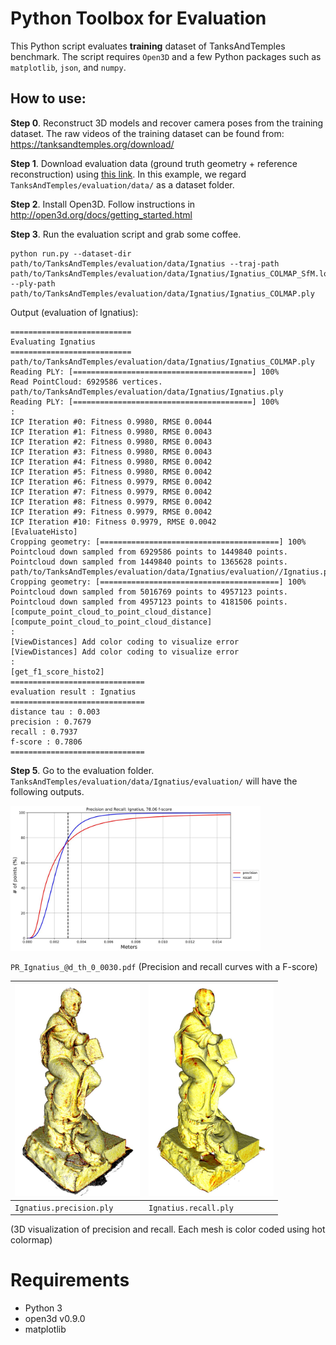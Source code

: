 # Python Toolbox for Evaluation

This Python script evaluates **training** dataset of TanksAndTemples benchmark.
The script requires ``Open3D`` and a few Python packages such as ``matplotlib``, ``json``, and ``numpy``.

## How to use:
**Step 0**. Reconstruct 3D models and recover camera poses from the training dataset.
The raw videos of the training dataset can be found from:
https://tanksandtemples.org/download/

**Step 1**. Download evaluation data (ground truth geometry + reference reconstruction) using
[this link](https://drive.google.com/open?id=1UoKPiUUsKa0AVHFOrnMRhc5hFngjkE-t). In this example, we regard ``TanksAndTemples/evaluation/data/`` as a dataset folder.

**Step 2**. Install Open3D. Follow instructions in http://open3d.org/docs/getting_started.html

**Step 3**. Run the evaluation script and grab some coffee.
```
python run.py --dataset-dir path/to/TanksAndTemples/evaluation/data/Ignatius --traj-path path/to/TanksAndTemples/evaluation/data/Ignatius/Ignatius_COLMAP_SfM.log --ply-path path/to/TanksAndTemples/evaluation/data/Ignatius/Ignatius_COLMAP.ply
```
Output (evaluation of Ignatius):
```
===========================
Evaluating Ignatius
===========================
path/to/TanksAndTemples/evaluation/data/Ignatius/Ignatius_COLMAP.ply
Reading PLY: [========================================] 100%
Read PointCloud: 6929586 vertices.
path/to/TanksAndTemples/evaluation/data/Ignatius/Ignatius.ply
Reading PLY: [========================================] 100%
:
ICP Iteration #0: Fitness 0.9980, RMSE 0.0044
ICP Iteration #1: Fitness 0.9980, RMSE 0.0043
ICP Iteration #2: Fitness 0.9980, RMSE 0.0043
ICP Iteration #3: Fitness 0.9980, RMSE 0.0043
ICP Iteration #4: Fitness 0.9980, RMSE 0.0042
ICP Iteration #5: Fitness 0.9980, RMSE 0.0042
ICP Iteration #6: Fitness 0.9979, RMSE 0.0042
ICP Iteration #7: Fitness 0.9979, RMSE 0.0042
ICP Iteration #8: Fitness 0.9979, RMSE 0.0042
ICP Iteration #9: Fitness 0.9979, RMSE 0.0042
ICP Iteration #10: Fitness 0.9979, RMSE 0.0042
[EvaluateHisto]
Cropping geometry: [========================================] 100%
Pointcloud down sampled from 6929586 points to 1449840 points.
Pointcloud down sampled from 1449840 points to 1365628 points.
path/to/TanksAndTemples/evaluation/data/Ignatius/evaluation//Ignatius.precision.ply
Cropping geometry: [========================================] 100%
Pointcloud down sampled from 5016769 points to 4957123 points.
Pointcloud down sampled from 4957123 points to 4181506 points.
[compute_point_cloud_to_point_cloud_distance]
[compute_point_cloud_to_point_cloud_distance]
:
[ViewDistances] Add color coding to visualize error
[ViewDistances] Add color coding to visualize error
:
[get_f1_score_histo2]
==============================
evaluation result : Ignatius
==============================
distance tau : 0.003
precision : 0.7679
recall : 0.7937
f-score : 0.7806
==============================
```

**Step 5**. Go to the evaluation folder. ``TanksAndTemples/evaluation/data/Ignatius/evaluation/`` will have the following outputs.

<img src="images/f-score.jpg" width="400">

``PR_Ignatius_@d_th_0_0030.pdf`` (Precision and recall curves with a F-score)

| <img src="images/precision.jpg" width="200"> | <img src="images/recall.jpg" width="200"> |
|--|--|
| ``Ignatius.precision.ply``  | ``Ignatius.recall.ply`` |

(3D visualization of precision and recall. Each mesh is color coded using hot colormap)

# Requirements

- Python 3
- open3d v0.9.0
- matplotlib
